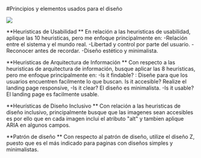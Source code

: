 #Principios y elementos usados para el diseño

![](https://3.bp.blogspot.com/-_nbEBYDqZjk/WfGm5zAXGHI/AAAAAAAAGn8/ChkMPfvSvXATARCTGnPljq9e33p4yLkNACLcBGAs/s640/GIF2_1200x675_v2.0.gif)

**Heuristicas de Usabilidad **
En relación a las heuristicas de usabilidad, aplique las 10 heuristicas, pero me enfoque principalmente en:
-Relación entre el sistema y el mundo real.
-Libertad y control por parte del usuario.
-Reconocer antes de recordar.
-Diseño estético y minimalista.

**Heuristicas de Arquitectura de Información **
Con respecto a las heuristicas de arquitectura de información, busque aplicar las 8 heurísticas, pero me enfoque principalmente en:
-Is it findable? : Diseñe para que los usuarios encuentren facilmente lo que buscan.
Is it accesible? Realize el landing page responsive,
-Is it clear? El diseño es minimalista.
-Is it usable? El landing page es facilmente usable.

**Heurísticas de Diseño Inclusivo **
Con relación a las heuristicas de diseño inclusivo, principalmente busque que las imagenes sean accesibles es por ello que en cada imagen inclui el atributo "alt" y tambien aplique ARIA en algunos campos.

**Patrón de diseño **
Con respecto al patrón de diseño, utilize el diseño Z, puesto que es el más indicado para paginas con diseños simples y minimalistas.

